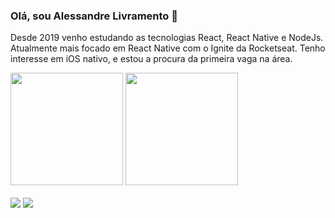 ### Olá, sou Alessandre Livramento  👋  

<p>
Desde 2019 venho estudando as tecnologias React, React Native e NodeJs. Atualmente mais focado em React Native com o Ignite da Rocketseat. Tenho interesse em iOS nativo, e estou a procura da primeira vaga na área. 
</p>

<div align="left">

  <img height="180em" src="https://github-readme-stats.vercel.app/api?username=alessandre74&show_icons=true&theme=dracula&include_all_commits=true&count_private=true"/>
  <img height="180em" src="https://github-readme-stats.vercel.app/api/top-langs/?username=alessandre74&layout=compact&langs_count=7&theme=dracula"/>
</div>
  </br>
  <div> 
  <a href = "mailto:aleliv74@gmail.com"><img src="https://img.shields.io/badge/-Gmail-%23333?style=for-the-badge&logo=gmail&logoColor=white" target="_blank"></a>
  <a href="https://www.linkedin.com/in/alessandre-livramento" target="_blank"><img src="https://img.shields.io/badge/-LinkedIn-%230077B5?style=for-the-badge&logo=linkedin&logoColor=white" target="_blank"></a>
</div>
